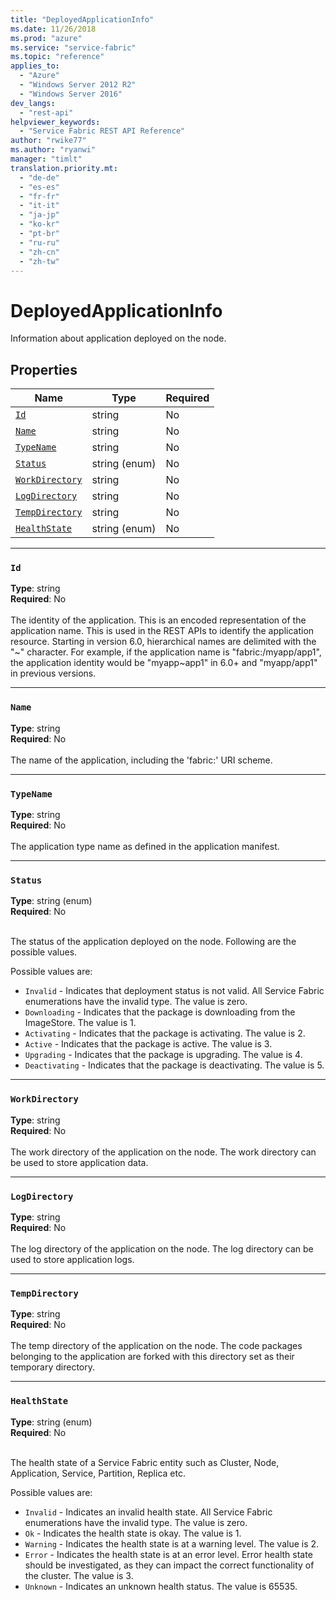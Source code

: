 ```yaml
---
title: "DeployedApplicationInfo"
ms.date: 11/26/2018
ms.prod: "azure"
ms.service: "service-fabric"
ms.topic: "reference"
applies_to: 
  - "Azure"
  - "Windows Server 2012 R2"
  - "Windows Server 2016"
dev_langs: 
  - "rest-api"
helpviewer_keywords: 
  - "Service Fabric REST API Reference"
author: "rwike77"
ms.author: "ryanwi"
manager: "timlt"
translation.priority.mt: 
  - "de-de"
  - "es-es"
  - "fr-fr"
  - "it-it"
  - "ja-jp"
  - "ko-kr"
  - "pt-br"
  - "ru-ru"
  - "zh-cn"
  - "zh-tw"
---
```

# DeployedApplicationInfo

Information about application deployed on the node.

## Properties
| Name | Type | Required |
| --- | --- | --- |
| [`Id`](#id) | string | No |
| [`Name`](#name) | string | No |
| [`TypeName`](#typename) | string | No |
| [`Status`](#status) | string (enum) | No |
| [`WorkDirectory`](#workdirectory) | string | No |
| [`LogDirectory`](#logdirectory) | string | No |
| [`TempDirectory`](#tempdirectory) | string | No |
| [`HealthState`](#healthstate) | string (enum) | No |

____
### `Id`
__Type__: string <br/>
__Required__: No<br/>
<br/>
The identity of the application. This is an encoded representation of the application name. This is used in the REST APIs to identify the application resource.
Starting in version 6.0, hierarchical names are delimited with the "\~" character. For example, if the application name is "fabric:/myapp/app1",
the application identity would be "myapp\~app1" in 6.0+ and "myapp/app1" in previous versions.


____
### `Name`
__Type__: string <br/>
__Required__: No<br/>
<br/>
The name of the application, including the 'fabric:' URI scheme.

____
### `TypeName`
__Type__: string <br/>
__Required__: No<br/>
<br/>
The application type name as defined in the application manifest.

____
### `Status`
__Type__: string (enum) <br/>
__Required__: No<br/>
<br/>


The status of the application deployed on the node. Following are the possible values.


Possible values are: 

  - `Invalid` - Indicates that deployment status is not valid. All Service Fabric enumerations have the invalid type. The value is zero.
  - `Downloading` - Indicates that the package is downloading from the ImageStore. The value is 1.
  - `Activating` - Indicates that the package is activating. The value is 2.
  - `Active` - Indicates that the package is active. The value is 3.
  - `Upgrading` - Indicates that the package is upgrading. The value is 4.
  - `Deactivating` - Indicates that the package is deactivating. The value is 5.



____
### `WorkDirectory`
__Type__: string <br/>
__Required__: No<br/>
<br/>
The work directory of the application on the node. The work directory can be used to store application data.

____
### `LogDirectory`
__Type__: string <br/>
__Required__: No<br/>
<br/>
The log directory of the application on the node. The log directory can be used to store application logs.

____
### `TempDirectory`
__Type__: string <br/>
__Required__: No<br/>
<br/>
The temp directory of the application on the node. The code packages belonging to the application are forked with this directory set as their temporary directory.

____
### `HealthState`
__Type__: string (enum) <br/>
__Required__: No<br/>
<br/>


The health state of a Service Fabric entity such as Cluster, Node, Application, Service, Partition, Replica etc.

Possible values are: 

  - `Invalid` - Indicates an invalid health state. All Service Fabric enumerations have the invalid type. The value is zero.
  - `Ok` - Indicates the health state is okay. The value is 1.
  - `Warning` - Indicates the health state is at a warning level. The value is 2.
  - `Error` - Indicates the health state is at an error level. Error health state should be investigated, as they can impact the correct functionality of the cluster. The value is 3.
  - `Unknown` - Indicates an unknown health status. The value is 65535.



